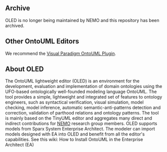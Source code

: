 ## Archive

OLED is no longer being maintained by NEMO and this repository has been archived.


## Other OntoUML Editors

We recommend the [Visual Paradigm OntoUML Plugin](https://github.com/OntoUML/ontouml-vp-plugin).


## About OLED

The OntoUML lightweight editor (OLED) is an environment for the development, evaluation and implementation of domain ontologies using the UFO-based ontologically well-founded modeling language OntoUML. The tool provides a simple, lightweight and integrated set of features to ontology engineers, such as syntactical verification, visual simulation, model checking, model inference, automatic semantic-anti-patterns detection and correction, validation of parthood relations and ontology patterns. The tool is mainly based on the TinyUML editor and aggregates many direct and indirect contributions for [NEMO](http://nemo.inf.ufes.br/) research group members. OLED supports models from Sparx System Enterprise Architect. The modeler can import models designed with EA into OLED and benefit from all the editor's capabilities. See this wiki: How to Install OntoUML in the Enterprise Architect (EA)